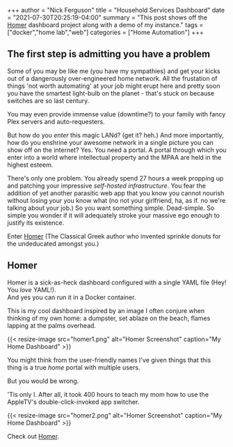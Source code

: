 +++
author = "Nick Ferguson"
title = "Household Services Dashboard"
date = "2021-07-30T20:25:19-04:00"
summary = "This post shows off the [Homer](https://github.com/bastienwirtz/homer) dashboard project along with a demo of my instance."
tags = ["docker","home lab","web"]
categories = ["Home Automation"]
+++

## The first step is admitting you have a problem

Some of you may be like me (you have my sympathies) and get your kicks out of a dangerously over-engineered home network. All the frustation of things 'not worth automating' at your job might erupt here and pretty soon you have the smartest light-bulb on the planet - that's stuck on because switches are so last century.  

You may even provide immense value (downtime?) to your family with fancy Plex servers and auto-requesters.  

But how do you _enter_ this magic LANd? (get it? heh.) And more importantly, how do you enshrine your awesome network in a single picture you can show off on the internet? Yes. You need a portal. A portal through which you enter into a world where intellectual property and the MPAA are held in the highest esteem. 

There's only one problem. You already spend 27 hours a week propping up and patching your impressive _self-hosted infrastructure_. You fear the addition of yet another parasitic web app that you know you cannot nourish without losing your you know what (no not your girlfriend, ha, as if. no we're talking about your job.) So you want something simple. Dead-simple. So simple you wonder if it will adequately stroke your massive ego enough to justify its existence.  

Enter [Homer](https://github.com/bastienwirtz/homer) (The Classical Greek author who invented sprinkle donuts for the undeducated amongst you.)

## Homer

Homer is a sick-as-heck dashboard configured with a single YAML file (Hey! You _love_ YAML!).  
And yes you can run it in a Docker container.  

This is my cool dashboard inspired by an image I often conjure when thinking of my own home: a dumpster, set ablaze on the beach, flames lapping at the palms overhead.

{{< resize-image src="homer1.png" alt="Homer Screenshot" caption="My Home Dashboard" >}}

You might think from the user-friendly names I've given things that this thing is a true _home_  portal with multiple users.  

But you would be wrong.  

'Tis only I. After all, it took 400 hours to teach my mom how to use the AppleTV's double-click-invoked app switcher.


{{< resize-image src="homer2.png" alt="Homer Screenshot" caption="My Home Dashboard" >}}

Check out [Homer](https://github.com/bastienwirtz/homer).
